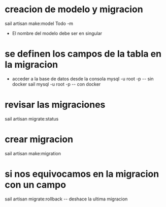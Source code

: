 # creacion de modelo y migracion
sail artisan make:model Todo -m

- El nombre del modelo debe ser en singular
# se definen los campos de la tabla en la migracion

- acceder a la base de datos desde la consola
mysql -u root -p     -- sin docker
sail mysql -u root -p     -- con docker

# revisar las migraciones
sail artisan migrate:status

# crear migracion
sail artisan make:migration 

# si nos equivocamos en la migracion con un campo
sail artisan migrate:rollback        -- deshace la ultima migracion

